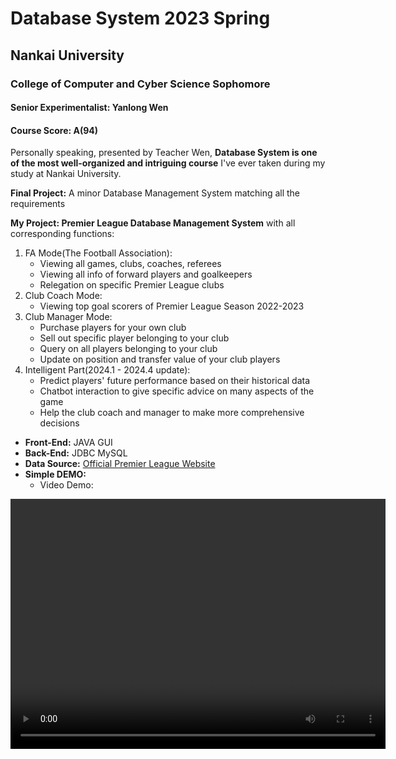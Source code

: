 #  Database System 2023 Spring
## Nankai University
###  College of Computer and Cyber Science Sophomore
#### Senior Experimentalist: Yanlong Wen

#### Course Score: A(94)

Personally speaking,  presented by Teacher Wen, **Database System is one of the most well-organized and intriguing course** I've ever taken during my study at Nankai University.



**Final Project:** A minor Database Management System matching all the requirements

**My Project: Premier League Database Management System** with all corresponding functions:

1. FA Mode(The Football Association):
   * Viewing all games, clubs, coaches, referees
   * Viewing all info of forward players and goalkeepers
   * Relegation on specific Premier League clubs
2. Club Coach Mode:
   * Viewing top goal scorers of Premier League Season 2022-2023
3. Club Manager Mode:
   * Purchase players for your own club
   * Sell out specific player belonging to your club
   * Query on all players belonging to your club
   * Update on position and transfer value of your club players
4. Intelligent Part(2024.1 - 2024.4 update):
   * Predict players' future performance based on their historical data
   * Chatbot interaction to give specific advice on many aspects of the game
   * Help the club coach and manager to make more comprehensive decisions

* **Front-End:**  JAVA GUI
* **Back-End:** JDBC MySQL
* **Data Source:** [Official Premier League Website](https://www.premierleague.com/)
* **Simple DEMO:**
  - Video Demo:
<Video src="demo.mp4" width="600" height="400" />
  - Main Page:
<img src="https://raw.githubusercontent.com/ErwinZhou/pics_home/main/works/projects/NKU/database_system_2022/demo-1.png" width="600" height="400" />

  - Club Manager Mode:
<img src="https://raw.githubusercontent.com/ErwinZhou/pics_home/main/works/projects/NKU/database_system_2022/demo-3.png" width="600" height="400" />


  - Top Goal Scorers:
<img src="https://raw.githubusercontent.com/ErwinZhou/pics_home/main/works/projects/NKU/database_system_2022/demo-2.png" width="600" height="400" />


* **Relationship Diagram**
<img src="https://raw.githubusercontent.com/ErwinZhou/pics_home/main/works/projects/NKU/database_system_2022/RD.png" width="600" height="400" />


* **Code Structure:**
```
/project-root
│── startframe.java
├── /python                               # Intelliegent Part using Python
│   ├── data_preprocessing.py          # Data Preprocessing for later use
│   ├── performance_prediction.py      # Predict players' future performance
│   ├── player_clustering.py           # Cluster players based on their performance
│   └── ...
│
├── /java                                 # Main Project using Java
│   ├── Main.java                      # Main Entrance
│   ├── JDBCUtils.java                 # JDBC Connection
│   |── defender.java                  # Player Class for defenders
|   |── midfielder.java                # Player Class for midfielders
│   |── forward.java                   # Player Class for forwards
│   |── goalkeeper.java                # Player Class for goalkeepers
│   |── club.java                      # Club Class
│   |── coach.java                     # Coach Class
│   |── referee.java                   # Referee Class
│   |── match.java                     # Match Class
│   |── pitch.java                     # Pitch Class
│   |── BackgroundMusic.java           # Background Music
│   |── choseUserDialog.java           # Choose User Dialog
│   |── FAFrame.java                   # FA Mode Frame
│   |── ManagerFrame.java              # Manager Mode Frame
│   |── CoachFrame.java                # Coach Mode Frame
│   ├── PerformancePredictor.java      # Predict players' future performance using python model
│   ├── PlayerClustering.java          # Cluster players based on their performance using python model
│   |── DecisionSupport.java           # Decision Support System using an incorporation of the above two models
│   |── Chatbot.java                   # Chatbot using OpenAI API
│   └── ...
├── /sql                                  # SQL scripts
│   ├── premierleague.sql              # Database creation and data insertion
|   └── ...
└── /report                               # Course Report
    ├── Database System Report-CN.pdf
    └── ...
```

**This work, among many, is one of the most satisfactory projects I've ever done 😍. It's a great pleasure to implement something I'm passionate about**. And it sparks my interest in designing and developing more complex and intelligent systems in the future 👨‍💻.

Continue to update......

All the modifications in the near future will be specific.

Feel free to contact me on ErwinZhou@outlook.com







## 南开大学

### 计算机与网络空间安全学院大二

#### 高级实验师：温延龙（龙龙！

#### 课程分数：94

不多说了，懂的都懂，计网最神的课之一。优秀且合理的课程安排，答疑和全面的习题，视频讲解和丰富的课程资源。龙龙耐心的讲解，上机考试+期末大作业。

在这里提供了2022年的网络安全学院数据库系统课程期末大作业。

我基于**Java语言的前端和SQL语言的后端**，使用Eclipse作为IDE，选择了**英格兰足球超级联赛**作为主题。

部分球员和俱乐部数据来源于[英超官方网站](https://www.premierleague.com/)。

实现了英足总模式+俱乐部经理+教练模式三种不同玩法，包括购买球员，出售球员，修改球员位置身价，降级俱乐部，积分榜和射手榜查询等多种功能。**更详细的介绍可以阅读我的课程报告。**

于后期慢慢完成了**智能部分**，包括根据球员历史数据预测未来表现，聊天机器人(Open AI接口)提供建议，帮助俱乐部教练和经理做出更全面的决策。

**作为我大学至今最满意的课程作业之一，对实现了自己所热爱的东西的感觉十分开心。**

内容会持续更新

任何有改进的内容都可以联系我，

邮箱[erwinzhou021227@126.com](mailto:erwinzhou021227@126.com)
